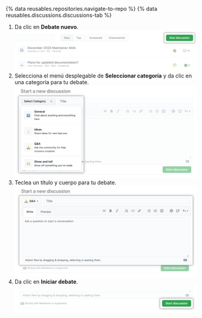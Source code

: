 {% data reusables.repositories.navigate-to-repo %}
{% data reusables.discussions.discussions-tab %}
1. Da clic en **Debate nuevo**. ![Botón de "Debate nuevo" dentro de la pestaña de "Debates" en un repositorio](/assets/images/help/discussions/new-discussion-button.png)
1. Selecciona el menú desplegable de **Seleccionar categoría** y da clic en una categoría para tu debate. ![Menú desplegable de "Seleccionar categoría" y lista de categorías disponibles en un repositorio](/assets/images/help/discussions/new-discussion-select-category-dropdown-menu.png)
1. Teclea un título y cuerpo para tu debate. ![Los campos de texto para el cuerpo y título de un debate nuevo](/assets/images/help/discussions/new-discussion-title-and-body-fields.png)
1. Da clic en **Iniciar debate**. ![Botón de "Iniciar debate"](/assets/images/help/discussions/new-discussion-start-discussion-button.png)
